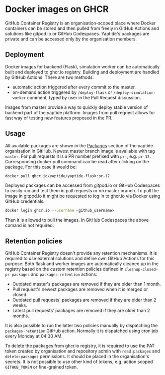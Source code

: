 # Docker images on GHCR

GitHub Container Registry is an organisation-scoped place where Docker containers can be stored and then pulled from freely in GitHub Actions and solutions like gitpod.io or GitHub Codespaces. Yaptide's packages are private and can be accessed only by the organisation members.

## Deployment

Docker images for backend (Flask), simulation worker can be automatically built and deployed to ghcr.io registry. Building and deployment are handled by GitHub Actions. There are two methods:

- automatic action triggered after every commit to the master,
- on-demand action triggered by `/deploy-flask` or `/deploy-simulation-worker` comment, typed by user in the Pull Request discussion.

Images from master provide a way to quickly deploy stable version of backend part of the yaptide platform. Images from pull request allows for fast way of testing new features proposed in the PR.

## Usage

All available packages are shown in the [Packages](https://github.com/orgs/yaptide/packages) section of the yaptide organisation in GitHub. Newest master branch image is available with tag `master`. For pull requests it is a PR number prefixed with `pr-`, e.g. `pr-17`. Corresponding docker pull command can be read after clicking on the package. For this case it would be:
```bash
docker pull ghcr.io/yaptide/yaptide-flask:pr-17
```

Deployed packages can be accessed from gitpod.io or GitHub Codespaces to easily run and test them in pull requests or on master branch. To pull the image in gitpod.io it might be requested to log in to ghcr.io via Docker using GitHub credentials:
```bash
docker login ghcr.io --username <github_username>
```
Then it is allowed to pull the images. In GitHub Codespaces the above comand is not required.

## Retention policies

GitHub Container Registry doesn't provide any retention mechanisms. It is required to use external solutions and define own GitHub Actions for this purpose. Both flask and worker images are automatically cleaned up in the registry based on the custom retention policies defined in `cleanup-closed-pr-packages` and `packages-retention` actions:

- Outdated master's packages are removed if they are older than 1 month.
- Pull request's newest packages are removed when it is merged or closed.
- Outdated pull requests' packages are removed if they are older than 2 weeks.
- Latest pull requests' packages are removed if they are older than 2 months.

It is also possible to run the latter two policies manually by dispatching the `packages-retention` GitHub action. Normally it is dispatched using cron job every Monday at 04:30 AM.

To delete the packages from ghcr.io registry, it is required to use the PAT token created by organisation and repository admin with `read:packages` and `delete:packages` permissions. It should be placed in the organisation's secrets. It is not possible to use other kind of tokens, e.g. action scoped `GITHUB_TOKEN` or fine-grained token.
